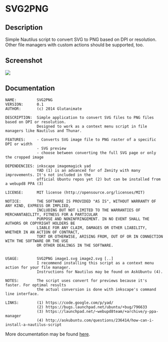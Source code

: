 SVG2PNG
=======

## Description

Simple Nautilus script to convert SVG to PNG based on DPI or resolution. Other file managers with custom actions should be supported, too.

## Screenshot

![](http://i.stack.imgur.com/CIIRl.png)

## Documentation


    NAME:         SVG2PNG
    VERSION:      0.1
    AUTHOR:       (c) 2014 Glutanimate
    
    DESCRIPTION:  Simple application to convert SVG files to PNG files based on DPI or resolution. 
                  Designed to work as a context menu script in file managers like Nautilus and Thunar.
                  
    FEATURES:     - Converts SVG image file to PNG raster of a specific DPI or width
                  - SVG preview
                  - choose between converting the full SVG page or only the cropped image
                  
    DEPENDENCIES: inkscape imagemagick yad
                  YAD (1) is an advanced for of Zenity with many improvements. It's not included in the
                  official Ubuntu repos yet (2) but can be installed from a webupd8 PPA (3)
                  
    LICENSE:      MIT license (http://opensource.org/licenses/MIT)
    
    NOTICE:       THE SOFTWARE IS PROVIDED "AS IS", WITHOUT WARRANTY OF ANY KIND, EXPRESS OR IMPLIED,
                  INCLUDING BUT NOT LIMITED TO THE WARRANTIES OF MERCHANTABILITY, FITNESS FOR A PARTICULAR
                  PURPOSE AND NONINFRINGEMENT. IN NO EVENT SHALL THE AUTHORS OR COPYRIGHT HOLDERS BE
                  LIABLE FOR ANY CLAIM, DAMAGES OR OTHER LIABILITY, WHETHER IN AN ACTION OF CONTRACT, 
                  TORT OR OTHERWISE, ARISING FROM, OUT OF OR IN CONNECTION WITH THE SOFTWARE OR THE USE 
                  OR OTHER DEALINGS IN THE SOFTWARE.
                  
                  
    USAGE:        SVG2PNG image1.svg image2.svg [..]
                  I recommend installing this script as a context menu action for your file manager.
                  Instructions for Nautilus may be found on AskUbuntu (4).
                  
    NOTES:        The script uses convert for previews because it's faster. For optimal results
                  the actual conversion is done with inkscape's command line interface.
                  
    LINKS:        (1) https://code.google.com/p/yad/
                  (2) https://bugs.launchpad.net/ubuntu/+bug/796633
                  (3) https://launchpad.net/~webupd8team/+archive/y-ppa-manager
                  (4) http://askubuntu.com/questions/236414/how-can-i-install-a-nautilus-script

More documentation may be found [here](http://askubuntu.com/questions/209449/is-there-a-way-to-batch-export-svgs-to-pngs).
